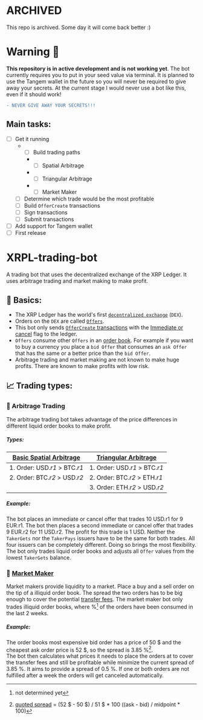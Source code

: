 # **ARCHIVED**
This repo is archived. Some day it will come back better :)


# Warning 🚨
**This repository is in active development and is not working yet**. The bot currently requires you to put in your seed value via terminal.
It is planned to use the Tangem wallet in the future so you will never be required to give away your secrets. At the current stage I would never use a bot like this, even if it should work!
```diff
- NEVER GIVE AWAY YOUR SECRETS!!!
```

## Main tasks:
- [ ] Get it running
  - - [ ] Build trading paths
    - - [ ] Spatial Arbitrage
    - - [ ] Triangular Arbitrage
    - - [ ] Market Maker
  - [ ] Determine which trade would be the most profitable
  - [ ] Build `OfferCreate` transactions
  - [ ] Sign transactions
  - [ ] Submit transactions
- [ ] Add support for Tangem wallet
- [ ] First release

# XRPL-trading-bot
A trading bot that uses the decentralized exchange of the XRP Ledger. It uses arbitrage trading and market making to make profit.

## 📖 Basics:
- The XRP Ledger has the world's first [`decentralized exchange`](https://xrpl.org/decentralized-exchange.html#decentralized-exchange) (`DEX`).
- Orders on the `DEX` are called [`Offers`](https://xrpl.org/offers.html#offers).
- This bot only sends [`OfferCreate` transactions](https://xrpl.org/offercreate.html) with the [Immediate or cancel](https://xrpl.org/offercreate.html#offercreate-flags) flag to the ledger.
- `Offers` consume other `Offers` in an [order book](https://en.wikipedia.org/wiki/Order_book). For example if you want to buy a currency you place a `bid Offer` that consumes an `ask Offer` that has the same or a better price than the `bid Offer`.
- Arbitrage trading and market making are not known to make huge profits. There are known to make profits with low risk.

## 📈 Trading types:

### 💱 Arbitrage Trading
The arbitrage trading bot takes advantage of the price differences in different liquid order books to make profit.
##### Types:
| [Basic Spatial Arbitrage](https://en.wikipedia.org/wiki/Arbitrage#Spatial_arbitrage)       | [Triangular Arbitrage](https://en.wikipedia.org/wiki/Triangular_arbitrage)          |
| ----------------------------- | ----------------------------- |
| 1. Order: USD.*r1* > BTC.*r1* | 1. Order: USD.*r1* > BTC.*r1* |
| 2. Order: BTC.*r2* > USD.*r2* | 2. Order: BTC.*r2* > ETH.*r1* |
|                               | 3. Order: ETH.*r2* > USD.*r2* |
##### Example:
The bot places an immediate or cancel offer that trades 10 USD.r1 for 9 EUR.r1. The bot then places a second immediate or cancel offer that trades 9 EUR.r2 for 11 USD.r2. The profit for this trade is 1 USD. Neither the `TakerGets` nor the `TakerPays` issuers have to be the same for both trades. All four issuers can be completely different. Doing so brings the most flexibility.
<br>The bot only trades liquid order books and adjusts all `Offer` values from the lowest `TakerGets` balance.

### 🌊 [Market Maker](https://en.wikipedia.org/wiki/Market_maker)
Market makers provide liquidity to a market. Place a buy and a sell order on the tip of a illiquid order book. The spread the two orders has to be big enough to cover the potential [transfer fees](https://xrpl.org/transfer-fees.html#transfer-fees). The market maker bot only trades illiquid order books, where %[^1] of the orders have been consumed in the last 2 weeks.
##### Example:
The order books most expensive bid order has a price of 50 $ and the cheapest ask order price is 52 $, so the spread is 3.85 %[^2].
<br>The bot then calculates what prices it needs to place the orders at to cover the transfer fees and still be profitable while minimize the current spread of 3.85 %. It aims to provide a spread of 0.5 %. If one or both orders are not fulfilled after a week the orders will get canceled automatically.

[^1]: not determined yet
[^2]: [quoted spread](https://en.wikipedia.org/wiki/Bid%E2%80%93ask_spread#Quoted_spread) = (52 $ - 50 $) / 51 $ * 100    ((ask - bid) / midpoint * 100)
